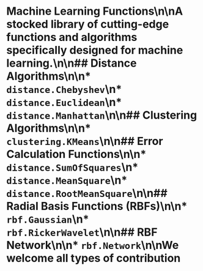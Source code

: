 # Machine Learning Functions\n\nA stocked library of cutting-edge functions and algorithms specifically designed for machine learning.\n\n## Distance Algorithms\n\n* `distance.Chebyshev`\n* `distance.Euclidean`\n* `distance.Manhattan`\n\n## Clustering Algorithms\n\n* `clustering.KMeans`\n\n## Error Calculation Functions\n\n* `distance.SumOfSquares`\n* `distance.MeanSquare`\n* `distance.RootMeanSquare`\n\n## Radial Basis Functions (RBFs)\n\n* `rbf.Gaussian`\n* `rbf.RickerWavelet`\n\n## RBF Network\n\n* `rbf.Network`\n\nWe welcome all types of contribution